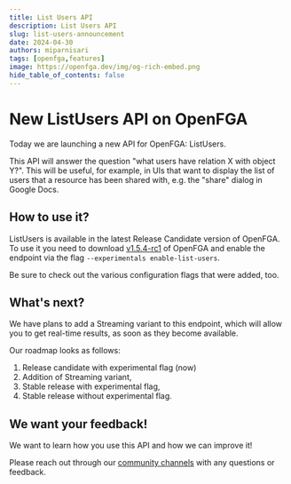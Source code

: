 ```yaml
---
title: List Users API
description: List Users API 
slug: list-users-announcement
date: 2024-04-30
authors: miparnisari
tags: [openfga,features]
image: https://openfga.dev/img/og-rich-embed.png
hide_table_of_contents: false
---
```

# New ListUsers API on OpenFGA

Today we are launching a new API for OpenFGA: ListUsers.

This API will answer the question "what users have relation X with object Y?". This will be useful, for example, in UIs that want to display the list of users that a resource has been shared with, e.g. the "share" dialog in Google Docs.

## How to use it?

ListUsers is available in the latest Release Candidate version of OpenFGA. To use it you need to download [v1.5.4-rc1](https://github.com/openfga/openfga/releases/tag/v1.5.4-rc1) of OpenFGA and enable the endpoint via the flag `--experimentals enable-list-users`. 

Be sure to check out the various configuration flags that were added, too.

## What's next?

We have plans to add a Streaming variant to this endpoint, which will allow you to get real-time results, as soon as they become available.

Our roadmap looks as follows:

1. Release candidate with experimental flag (now)
2. Addition of Streaming variant,
3. Stable release with experimental flag,
4. Stable release without experimental flag.

## We want your feedback!

We want to learn how you use this API and how we can improve it!

Please reach out through our [community channels](https://openfga.dev/community) with any questions or feedback.
